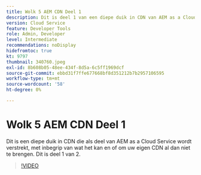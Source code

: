 ```yaml
---
title: Wolk 5 AEM CDN Deel 1
description: Dit is deel 1 van een diepe duik in CDN van AEM as a Cloud Service.
version: Cloud Service
feature: Developer Tools
role: Admin, Developer
level: Intermediate
recommendations: noDisplay
hidefromtoc: true
kt: 9797
thumbnail: 340760.jpeg
exl-id: 8b608b05-48ee-434f-8d5a-6c5ff1969dcf
source-git-commit: ebbd31f7ffe677668bf8d351212b7b2957106595
workflow-type: tm+mt
source-wordcount: '58'
ht-degree: 0%

---
```


# Wolk 5 AEM CDN Deel 1

Dit is een diepe duik in CDN die als deel van AEM as a Cloud Service wordt verstrekt, met inbegrip van wat het kan en of om uw eigen CDN al dan niet te brengen. Dit is deel 1 van 2.

>[!VIDEO](https://video.tv.adobe.com/v/340760/?quality=12&learn=on)
